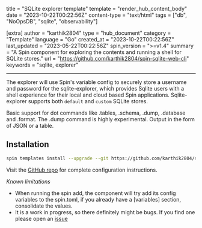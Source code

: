 title = "SQLite explorer template"
template = "render_hub_content_body"
date = "2023-10-22T00:22:56Z"
content-type = "text/html"
tags = ["db", "NoOpsDB", "sqlite", "observability"]

[extra]
author = "karthik2804"
type = "hub_document"
category = "Template"
language = "Go"
created_at = "2023-10-22T00:22:56Z"
last_updated = "2023-05-22T00:22:56Z"
spin_version = ">=v1.4"
summary =  "A Spin component for exploring the contents  and running a shell for SQLite stores."
url = "https://github.com/karthik2804/spin-sqlite-web-cli"
keywords = "sqlite, explorer"

---

The explorer will use Spin's variable config to securely store a username and password for the sqlite-explorer, which provides Sqlite users with a shell experience for their local and cloud based Spin applications. Sqlite-explorer supports both `default` and `custom` SQLite stores. 

Basic support for dot commands like .tables, .schema, .dump, .database and .format. The .dump command is highly experimental. Output in the form of JSON or a table.

## Installation

```bash
spin templates install --upgrade --git https://github.com/karthik2804/spin-sqlite-web-cli/
```

Visit the [GitHub repo](https://github.com/karthik2804/spin-sqlite-web-cli) for complete configuration instructions. 

*Known limitations* 
* When running the spin add, the component will try add its config variables to the spin.toml, if you already have a [variables] section, consolidate the values.
* It is a work in progress, so there definitely might be bugs. If you find one please open an [issue](https://github.com/karthik2804/spin-sqlite-web-cli/issues/new)

